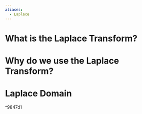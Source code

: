 ```yaml
---
aliases:
  - Laplace
---
```

# What is the Laplace Transform?

# Why do we use the Laplace Transform?

# Laplace Domain

^9847d1


